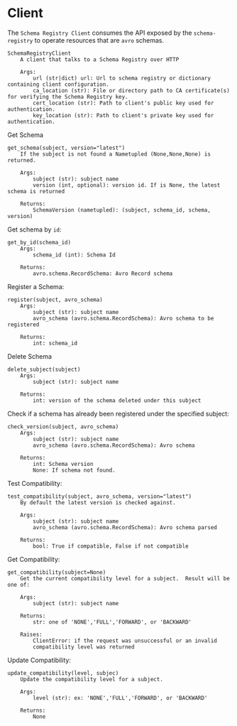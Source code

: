 # Client

The `Schema Registry Client` consumes the API exposed by the `schema-registry` to operate resources that are `avro` schemas.

```
SchemaRegistryClient
    A client that talks to a Schema Registry over HTTP

    Args:
        url (str|dict) url: Url to schema registry or dictionary containing client configuration.
        ca_location (str): File or directory path to CA certificate(s) for verifying the Schema Registry key.
        cert_location (str): Path to client's public key used for authentication.
        key_location (str): Path to client's private key used for authentication.
```

Get Schema

```
get_schema(subject, version="latest")
    If the subject is not found a Nametupled (None,None,None) is returned.

    Args:
        subject (str): subject name
        version (int, optional): version id. If is None, the latest schema is returned

    Returns:
        SchemaVersion (nametupled): (subject, schema_id, schema, version)
```

Get schema by `id`:

```
get_by_id(schema_id)
    Args:
        schema_id (int): Schema Id

    Returns:
        avro.schema.RecordSchema: Avro Record schema
```

Register a Schema:

```
register(subject, avro_schema)
    Args:
        subject (str): subject name
        avro_schema (avro.schema.RecordSchema): Avro schema to be registered

    Returns:
        int: schema_id
```

Delete Schema

```
delete_subject(subject)
    Args:
        subject (str): subject name

    Returns:
        int: version of the schema deleted under this subject
```

Check if a schema has already been registered under the specified subject:

```
check_version(subject, avro_schema)
    Args:
        subject (str): subject name
        avro_schema (avro.schema.RecordSchema): Avro schema

    Returns:
        int: Schema version
        None: If schema not found.
```

Test Compatibility:

```
test_compatibility(subject, avro_schema, version="latest")
    By default the latest version is checked against.

    Args:
        subject (str): subject name
        avro_schema (avro.schema.RecordSchema): Avro schema parsed

    Returns:
        bool: True if compatible, False if not compatible
```

Get Compatibility:

```
get_compatibility(subject=None)
    Get the current compatibility level for a subject.  Result will be one of:

    Args:
        subject (str): subject name

    Returns:
        str: one of 'NONE','FULL','FORWARD', or 'BACKWARD'

    Raises:
        ClientError: if the request was unsuccessful or an invalid
        compatibility level was returned
```

Update Compatibility:

```
update_compatibility(level, subjec)
    Update the compatibility level for a subject.

    Args:
        level (str): ex: 'NONE','FULL','FORWARD', or 'BACKWARD'

    Returns:
        None
```
